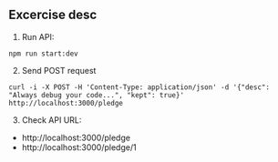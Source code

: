 ## Excercise desc

1. Run API:

```
npm run start:dev
```

2. Send POST request
```
curl -i -X POST -H 'Content-Type: application/json' -d '{"desc": "Always debug your code...", "kept": true}' http://localhost:3000/pledge
```

3. Check API URL:

- http://localhost:3000/pledge
- http://localhost:3000/pledge/1


